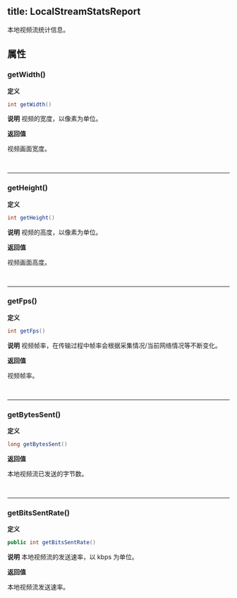 title: LocalStreamStatsReport
-----------------------------

本地视频流统计信息。



## 属性

### getWidth()

**定义**   

```java
int getWidth()
```
**说明**
视频的宽度，以像素为单位。

**返回值**

视频画面宽度。

</br>

---

### getHeight()

**定义**   

```java
int getHeight()
```
**说明**
视频的高度，以像素为单位。

**返回值**

视频画面高度。

</br>

---

### getFps()

**定义**   

```java
int getFps()
```
**说明**
视频帧率，在传输过程中帧率会根据采集情况/当前网络情况等不断变化。

**返回值**

视频帧率。

</br>

---

### getBytesSent()

**定义**   

```java
long getBytesSent()
```


**返回值**

本地视频流已发送的字节数。

</br>

---

### getBitsSentRate()

**定义**   

```java
public int getBitsSentRate()
```
**说明**
本地视频流的发送速率，以 kbps 为单位。

**返回值**

本地视频流发送速率。



